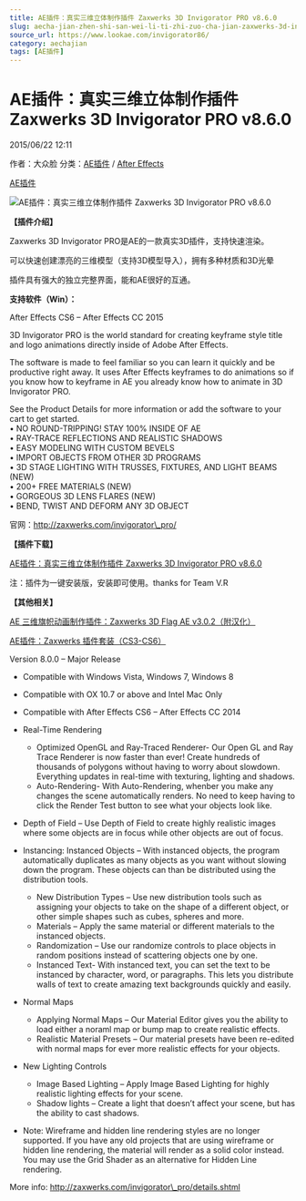 ```yaml
---
title: AE插件：真实三维立体制作插件 Zaxwerks 3D Invigorator PRO v8.6.0
slug: aecha-jian-zhen-shi-san-wei-li-ti-zhi-zuo-cha-jian-zaxwerks-3d-invigorator-pro-v8-6-0
source_url: https://www.lookae.com/invigorator86/
category: aechajian
tags: [AE插件]
---
```

# AE插件：真实三维立体制作插件 Zaxwerks 3D Invigorator PRO v8.6.0

2015/06/22 12:11

作者：大众脸
分类：[AE插件](https://www.lookae.com/after-effects/aechajian/) / [After Effects](https://www.lookae.com/after-effects/)

[AE插件](https://www.lookae.com/tag/ae%e6%8f%92%e4%bb%b6/)

![AE插件：真实三维立体制作插件 Zaxwerks 3D Invigorator PRO v8.6.0](https://www.lookae.com/wp-content/uploads/2014/02/Zaxwerks-3D-.jpg "AE插件：真实三维立体制作插件 Zaxwerks 3D Invigorator PRO v8.6.0-LookAE.com")

**【插件介绍】**

Zaxwerks 3D Invigorator PRO是AE的一款真实3D插件，支持快速渲染。

可以快速创建漂亮的三维模型（支持3D模型导入），拥有多种材质和3D光晕

插件具有强大的独立完整界面，能和AE很好的互通。

**支持软件（Win）：**

After Effects CS6 – After Effects CC 2015

3D Invigorator PRO is the world standard for creating keyframe style title and logo animations directly inside of Adobe After Effects.

The software is made to feel familiar so you can learn it quickly and be productive right away. It uses After Effects keyframes to do animations so if you know how to keyframe in AE you already know how to animate in 3D Invigorator PRO.

See the Product Details for more information or add the software to your cart to get started.  
• NO ROUND-TRIPPING! STAY 100% INSIDE OF AE  
• RAY-TRACE REFLECTIONS AND REALISTIC SHADOWS  
• EASY MODELING WITH CUSTOM BEVELS  
• IMPORT OBJECTS FROM OTHER 3D PROGRAMS  
• 3D STAGE LIGHTING WITH TRUSSES, FIXTURES, AND LIGHT BEAMS (NEW)  
• 200+ FREE MATERIALS (NEW)  
• GORGEOUS 3D LENS FLARES (NEW)  
• BEND, TWIST AND DEFORM ANY 3D OBJECT

官网：http://zaxwerks.com/invigorator\_pro/

**【插件下载】**

[AE插件：真实三维立体制作插件 Zaxwerks 3D Invigorator PRO v8.6.0](https://www.400gb.com/file/101454230)

注：插件为一键安装版，安装即可使用。thanks for Team V.R

**【其他相关】**

[AE 三维旗帜动画制作插件：Zaxwerks 3D Flag AE v3.0.2（附汉化）](https://www.lookae.com/z3d-flag/)

[AE插件：Zaxwerks 插件套装（CS3-CS6）](https://www.lookae.com/zaxwerks/)

Version 8.0.0 – Major Release

* Compatible with Windows Vista, Windows 7, Windows 8
* Compatible with OX 10.7 or above and Intel Mac Only
* Compatible with After Effects CS6 – After Effects CC 2014
* Real-Time Rendering
  + Optimized OpenGL and Ray-Traced Renderer- Our Open GL and Ray Trace Renderer is now faster than ever! Create hundreds of thousands of polygons without having to worry about slowdown. Everything updates in real-time with texturing, lighting and shadows.
  + Auto-Rendering- With Auto-Rendering, whenber you make any changes the scene automatically renders. No need to keep having to click the Render Test button to see what your objects look like.
* Depth of Field – Use Depth of Field to create highly realistic images where some objects are in focus while other objects are out of focus.
* Instancing: Instanced Objects – With instanced objects, the program automatically duplicates as many objects as you want without slowing down the program. These objects can than be distributed using the distribution tools.
  + New Distribution Types – Use new distribution tools such as assigning your objects to take on the shape of a different object, or other simple shapes such as cubes, spheres and more.
  + Materials – Apply the same material or different materials to the instanced objects.
  + Randomization – Use our randomize controls to place objects in random positions instead of scattering objects one by one.
  + Instanced Text- With instanced text, you can set the text to be instanced by character, word, or paragraphs. This lets you distribute walls of text to create amazing text backgrounds quickly and easily.

* Normal Maps
  + Applying Normal Maps – Our Material Editor gives you the ability to load either a noraml map or bump map to create realistic effects.
  + Realistic Material Presets – Our material presets have been re-edited with normal maps for ever more realistic effects for your objects.

* New Lighting Controls
  + Image Based Lighting – Apply Image Based Lighting for highly realistic lighting effects for your scene.
  + Shadow lights – Create a light that doesn’t affect your scene, but has the ability to cast shadows.

* Note: Wireframe and hidden line rendering styles are no longer supported. If you have any old projects that are using wireframe or hidden line rendering, the material will render as a solid color instead. You may use the Grid Shader as an alternative for Hidden Line rendering.

More info: http://zaxwerks.com/invigorator\_pro/details.shtml
